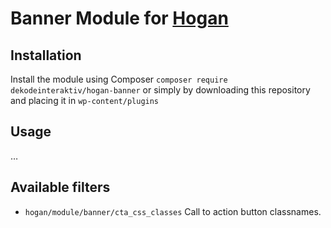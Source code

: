 # Banner Module for [Hogan](https://github.com/dekodeinteraktiv/hogan-banner)

## Installation
Install the module using Composer `composer require dekodeinteraktiv/hogan-banner` or simply by downloading this repository and placing it in `wp-content/plugins`

## Usage
…

## Available filters
- `hogan/module/banner/cta_css_classes` Call to action button classnames.
